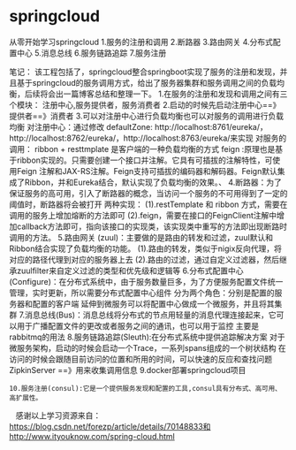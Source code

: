 # springcloud
从零开始学习springcloud
 1.服务的注册和调用
  2.断路器
  3.路由网关
  4.分布式配置中心
  5.消息总线
  6.服务链路追踪
  7.服务注册

笔记：
    该工程包括了，springcloud整合springboot实现了服务的注册和发现，并且基于springcloud的服务调用方式，给出了服务器集群和服务调用之间的负载均衡，后续将会出一篇博客总结和整理一下。
    1.在服务的注册和发现和调用之间有三个模块： 注册中心,服务提供者，服务消费者
    2.启动的时候先启动注册中心==》提供者==》消费者
    3.可以对注册中心进行负载均衡也可以对服务的调用进行负载均衡
        对注册中心：通过修改 defaultZone: http://localhost:8761/eureka/，http://localhost:8762/eureka/，http://localhost:8763/eureka/来实现
        对服务的调用： ribbon + resttmplate 是客户端的一种负载均衡的方式
                      feign :原理也是基于ribbon实现的。只需要创建一个接口并注解。它具有可插拔的注解特性，可使用Feign 注解和JAX-RS注解。Feign支持可插拔的编码器和解码器。Feign默认集成了Ribbon，并和Eureka结合，默认实现了负载均衡的效果。、
    4.断路器：为了保证服务的高可用，引入了断路器的概念，当访问一个服务的不可用得到了一定的阈值时，断路器将会被打开
        两种实现：
                (1).restTemplate 和 ribbon 方式，需要在调用的服务上增加熔断的方法即可
                (2).feign，需要在接口的FeignClient注解中增加callback方法即可，指向该接口的实现类，该实现类中重写的方法即出现断路时调用的方法。
    5.路由网关 (zuul)：主要做的是路由的转发和过滤，zuul默认和Ribbon结合实现了负载均衡的功能。
                (1).路由的转发，类似于nigix反向代理，将对应的路径代理到对应的服务器上去
                (2).路由的过滤，通过自定义过滤器，然后继承zuulfilter来自定义过滤的类型和优先级和逻辑等
    6.分布式配置中心(Configure)：在分布式系统中，由于服务数量巨多，为了方便服务配置文件统一管理，实时更新，所以需要分布式配置中心组件
                分为两个角色：分别是配置的服务器和配置的客户端
                延伸到微服务可以将配置中心做成一个微服务，并且将其集群
    7.消息总线(Bus)：消息总线将分布式的节点用轻量的消息代理连接起来，它可以用于广播配置文件的更改或者服务之间的通讯，也可以用于监控
                    主要是rabbitmq的用法
    8.服务链路追踪(Sleuth):在分布式系统中提供追踪解决方案
                对于微服务架构，启动的时候会启动一个Trace，一系列spans组成的一个树状结构
                 在访问的时候会跟随目前访问的位置和所用的时间，可以快速的反应和查找问题
                   ZipkinServer ==》用来收集调用信息
    9.docker部署springcloud项目

    10.服务注册(consul):它是一个提供服务发现和配置的工具,consul具有分布式、高可用、高扩展性。
    
    感谢以上学习资源来自：https://blog.csdn.net/forezp/article/details/70148833和http://www.ityouknow.com/spring-cloud.html

 
